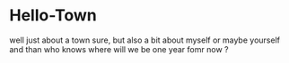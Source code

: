 # Hello-Town
well just about a town
sure, but also a bit about myself or maybe yourself and than who knows where will we be one year fomr now ?
